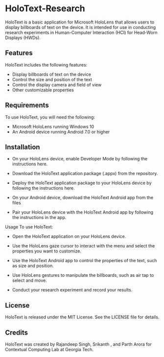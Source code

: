 # HoloText-Research
HoloText is a basic application for Microsoft HoloLens that allows users to display billboards of text on the device. It is intended for use in conducting research experiments in Human-Computer Interaction (HCI) for Head-Worn Displays (HWDs).

## Features
HoloText includes the following features:
- Display billboards of text on the device
- Control the size and position of the text
- Control the display camera and field of view
- Other customizable properties
## Requirements
To use HoloText, you will need the following:

- Microsoft HoloLens running Windows 10
- An Android device running Android 7.0 or higher

## Installation
- On your HoloLens device, enable Developer Mode by following the instructions here.

- Download the HoloText application package (.appx) from the repository.

- Deploy the HoloText application package to your HoloLens device by following the instructions here.

- On your Android device, download the HoloText Android app from the files

- Pair your HoloLens device with the HoloText Android app by following the instructions in the app.

Usage
To use HoloText:

- Open the HoloText application on your HoloLens device.

- Use the HoloLens gaze cursor to interact with the menu and select the properties you want to customize.

- Use the HoloText Android app to control the properties of the text, such as size and position.

- Use HoloLens gestures to manipulate the billboards, such as air tap to select and move.

- Conduct your research experiment and record your results.

## License
HoloText is released under the MIT License. See the LICENSE file for details.

## Credits
HoloText was created by Rajandeep Singh, Srikanth , and Parth Arora for Contextual Computing Lab at Georgia Tech.
